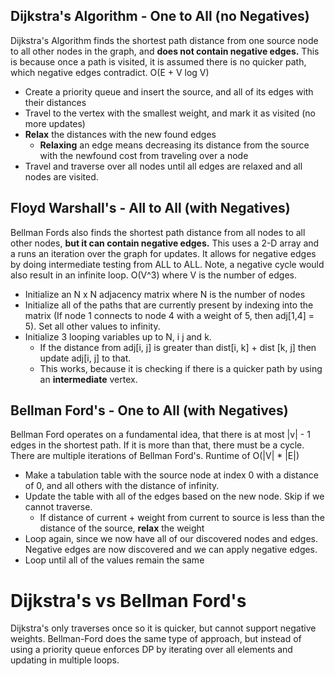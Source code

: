 ## Dijkstra's Algorithm - One to All (no Negatives) 
Dijkstra's Algorithm finds the shortest path distance from one source node to all other nodes in the graph, and **does not contain negative edges.** This is because once a path is visited, it is assumed there is no quicker path, which negative edges contradict. O(E + V log V)
- Create a priority queue and insert the source, and all of its edges with their distances
- Travel to the vertex with the smallest weight, and mark it as visited (no more updates)
- **Relax** the distances with the new found edges
	- **Relaxing** an edge means decreasing its distance from the source with the newfound cost from traveling over a node
- Travel and traverse over all nodes until all edges are relaxed and all nodes are visited.
## Floyd Warshall's - All to All (with Negatives)
Bellman Fords also finds the shortest path distance from all nodes to all other nodes, **but it can contain negative edges.** This uses a 2-D array and a runs an iteration over the graph for updates. It allows for negative edges by doing intermediate testing from ALL to ALL. Note, a negative cycle would also result in an infinite loop. O(V^3) where V is the number of edges.
- Initialize an N x N adjacency matrix where N is the number of nodes
- Initialize all of the paths that are currently present by indexing into the matrix (If node 1 connects to node 4 with a weight of 5, then adj[1,4] = 5). Set all other values to infinity.
- Initialize 3 looping variables up to N, i j and k.
	- If the distance from adj[i, j] is greater than dist[i, k] + dist [k, j] then update adj[i, j] to that.
	- This works, because it is checking if there is a quicker path by using an **intermediate** vertex.
## Bellman Ford's - One to All (with Negatives)
Bellman Ford operates on a fundamental idea, that there is at most |v| - 1 edges in the shortest path. If it is more than that, there must be a cycle. There are multiple iterations of Bellman Ford's. Runtime of O(|V| * |E|)
- Make a tabulation table with the source node at index 0 with a distance of 0, and all others with the distance of infinity.
- Update the table with all of the edges based on the new node. Skip if we cannot traverse.
	- If distance of current + weight from current to source is less than the distance of the source, **relax** the weight
- Loop again, since we now have all of our discovered nodes and edges. Negative edges are now discovered and we can apply negative edges.
- Loop until all of the values remain the same
# Dijkstra's vs Bellman Ford's
Dijkstra's only traverses once so it is quicker, but cannot support negative weights. Bellman-Ford does the same type of approach, but instead of using a priority queue enforces DP by iterating over all elements and updating in multiple loops.
